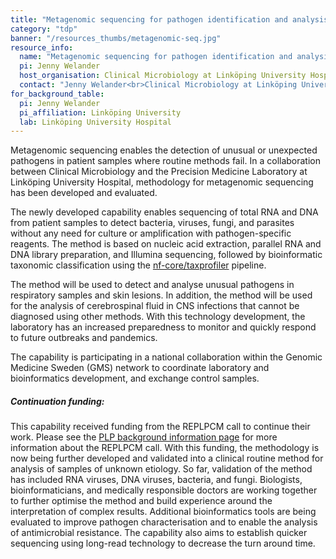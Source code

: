 ```yaml
---
title: "Metagenomic sequencing for pathogen identification and analysis"
category: "tdp"
banner: "/resources_thumbs/metagenomic-seq.jpg"
resource_info:
  name: "Metagenomic sequencing for pathogen identification and analysis"
  pi: Jenny Welander
  host_organisation: Clinical Microbiology at Linköping University Hospital
  contact: "Jenny Welander<br>Clinical Microbiology at Linköping University Hospital<br>Email: [jenny.welander@regionostergotland.se](mailto:jenny.welander@regionostergotland.se)"
for_background_table:
  pi: Jenny Welander
  pi_affiliation: Linköping University
  lab: Linköping University Hospital
---
```


Metagenomic sequencing enables the detection of unusual or unexpected pathogens in patient samples where routine methods fail. In a collaboration between Clinical Microbiology and the Precision Medicine Laboratory at Linköping University Hospital, methodology for metagenomic sequencing has been developed and evaluated.

The newly developed capability enables sequencing of total RNA and DNA from patient samples to detect bacteria, viruses, fungi, and parasites without any need for culture or amplification with pathogen-specific reagents. The method is based on nucleic acid extraction, parallel RNA and DNA library preparation, and Illumina sequencing, followed by bioinformatic taxonomic classification using the <a href="/resources-subprojects/taxprofiler/">nf-core/taxprofiler</a> pipeline.

The method will be used to detect and analyse unusual pathogens in respiratory samples and skin lesions. In addition, the method will be used for the analysis of cerebrospinal fluid in CNS infections that cannot be diagnosed using other methods. With this technology development, the laboratory has an increased preparedness to monitor and quickly respond to future outbreaks and pandemics.

The capability is participating in a national collaboration within the Genomic Medicine Sweden (GMS) network to coordinate laboratory and bioinformatics development, and exchange control samples.

##### Continuation funding:

This capability received funding from the REPLPCM call to continue their work. Please see the <a href="/plp-program-background/#progress-to-date-previous-calls">PLP background information page</a> for more information about the REPLPCM call. With this funding, the methodology is now being further developed and validated into a clinical routine method for analysis of samples of unknown etiology. So far, validation of the method has included RNA viruses, DNA viruses, bacteria, and fungi. Biologists, bioinformaticians, and medically responsible doctors are working together to further optimise the method and build experience around the interpretation of complex results. Additional bioinformatics tools are being evaluated to improve pathogen characterisation and to enable the analysis of antimicrobial resistance. The capability also aims to establish quicker sequencing using long-read technology to decrease the turn around time.
